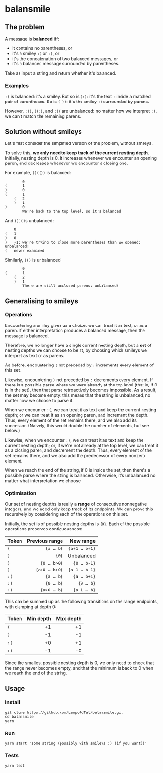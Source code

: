 # balansmile

## The problem

A message is **balanced** iff:

- it contains no parentheses, or
- it's a smiley `:)` or `:(`, or
- it's the concatenation of two balanced messages, or
- it's a balanced message surrounded by parentheses.

Take as input a string and return whether it's balanced.

### Examples

`:)` is balanced: it's a smiley. But so is `(:)`: it's the text `:` inside a matched pair of parentheses. So is `(:))`: it's the smiley `:)` surrounded by parens.

However, `:))`, `((:)`, and `:)(` are unbalanced: no matter how we interpret `:)`, we can't match the remaining parens.

## Solution without smileys

Let's first consider the simplified version of the problem, without smileys.

To solve this, **we only need to keep track of the current nesting depth**. Initially, nesting depth is 0. It increases whenever we encounter an opening paren, and decreases whenever we encounter a closing one.

For example, `()(())` is balanced:

```
		0
(		1
)		0
(		1
	(	2
	)	1
)		0
		We're back to the top level, so it's balanced.
```

And `())(` is unbalanced:

```
	0
(	1
)	0
)	-1: we're trying to close more parentheses than we opened: unbalanced!
(	never examined
```

Similarly, `(()` is unbalanced:

```
		0
(		1
	(	2
	)	1
		There are still unclosed parens: unbalanced!
```

## Generalising to smileys

### Operations

Encountering a smiley gives us a choice: we can treat it as text, or as a paren. If either interpretation produces a balanced message, then the message is balanced.

Therefore, we no longer have a single current nesting depth, but a **set** of nesting depths we can choose to be at, by choosing which smileys we interpret as text or as parens.

As before, encountering `(` not preceded by `:` increments every element of this set.

Likewise, encountering `)` not preceded by `:` decrements every element. If there is a possible parse where we were already at the top level (that is, if 0 is in the set), then that parse retroactively becomes impossible. As a result, the set may become empty: this means that the string is unbalanced, no matter how we choose to parse it.

When we encounter `:(`, we can treat it as text and keep the current nesting depth; or we can treat it as an opening paren, and increment the depth. Thus, every element of the set remains there, and we also add its successor. (Naively, this would double the number of elements, but see below.)

Likewise, when we encounter `:)`, we can treat it as text and keep the current nesting depth; or, if we're not already at the top level, we can treat it as a closing paren, and decrement the depth. Thus, every element of the set remains there, and we also add the predecessor of every nonzero element.

When we reach the end of the string, if 0 is inside the set, then there's a possible parse where the string is balanced. Otherwise, it's unbalanced no matter what interpretation we choose.

### Optimisation

Our set of nesting depths is really a **range** of consecutive nonnegative integers, and we need only keep track of its endpoints. We can prove this recursively by considering each of the operations on this set.

Initially, the set is of possible nesting depths is `{0}`. Each of the possible operations preserves contiguousness:

| Token | Previous range |   New range   |
|-------|---------------:|--------------:|
| `(`   |      `{a … b}` | `{a+1 … b+1}` |
| `)`   |          `{0}` |    Unbalanced |
| `)`   |    `{0 … b>0}` |   `{0 … b-1}` |
| `)`   |  `{a>0 … b>0}` | `{a-1 … b-1}` |
| `:(`  |      `{a … b}` |   `{a … b+1}` |
| `:)`  |      `{0 … b}` |     `{0 … b}` |
| `:)`  |    `{a>0 … b}` |   `{a-1 … b}` |

This can be summed up as the following transitions on the range endpoints, with clamping at depth 0:

| Token | Min depth | Max depth |
|-------|----------:|----------:|
| `(`   |        +1 |        +1 |
| `)`   |        -1 |        -1 |
| `:(`  |        +0 |        +1 |
| `:)`  |        -1 |        -0 |

Since the smallest possible nesting depth is 0, we only need to check that the range never becomes empty, and that the minimum is back to 0 when we reach the end of the string.

## Usage

### Install

```
git clone https://github.com/LeopoldTal/balansmile.git
cd balansmile
yarn
```

### Run

```
yarn start 'some string (possibly with smileys :) (if you want))'
```

### Tests

```
yarn test
```
